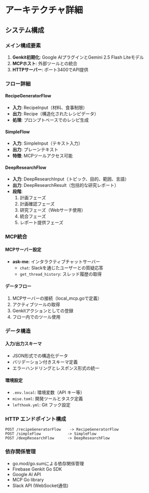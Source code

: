 # アーキテクチャ詳細

## システム構成

### メイン構成要素
1. **Genkit初期化**: Google AIプラグインとGemini 2.5 Flash Liteモデル
2. **MCPホスト**: 外部ツールとの統合
3. **HTTPサーバー**: ポート3400でAPI提供

### フロー詳細

#### RecipeGeneratorFlow
- **入力**: RecipeInput（材料、食事制限）
- **出力**: Recipe（構造化されたレシピデータ）
- **処理**: プロンプトベースでのレシピ生成

#### SimpleFlow  
- **入力**: SimpleInput（テキスト入力）
- **出力**: プレーンテキスト
- **特徴**: MCPツールアクセス可能

#### DeepResearchFlow
- **入力**: DeepResearchInput（トピック、目的、範囲、言語）
- **出力**: DeepResearchResult（包括的な研究レポート）
- **段階**: 
  1. 計画フェーズ
  2. 計画確認フェーズ  
  3. 研究フェーズ（Webサーチ使用）
  4. 統合フェーズ
  5. レポート提供フェーズ

### MCP統合

#### MCPサーバー設定
- **ask-me**: インタラクティブチャットサーバー
  - `chat`: Slackを通じたユーザーとの質疑応答
  - `get_thread_history`: スレッド履歴の取得

#### データフロー
1. MCPサーバーの接続（local_mcp.goで定義）
2. アクティブツールの取得
3. Genkitアクションとしての登録
4. フロー内でのツール使用

### データ構造

#### 入力/出力スキーマ
- JSON形式での構造化データ
- バリデーション付きスキーマ定義
- エラーハンドリングとレスポンス形式の統一

#### 環境設定
- `.env.local`: 環境変数（API キー等）
- `mise.toml`: 開発ツールとタスク定義
- `lefthook.yml`: Git フック設定

### HTTP エンドポイント構成
```
POST /recipeGeneratorFlow    -> RecipeGeneratorFlow
POST /simpleFlow            -> SimpleFlow  
POST /deepResearchFlow      -> DeepResearchFlow
```

### 依存関係管理
- go.mod/go.sumによる依存関係管理
- Firebase Genkit Go SDK
- Google AI API
- MCP Go library
- Slack API (WebSocket通信)